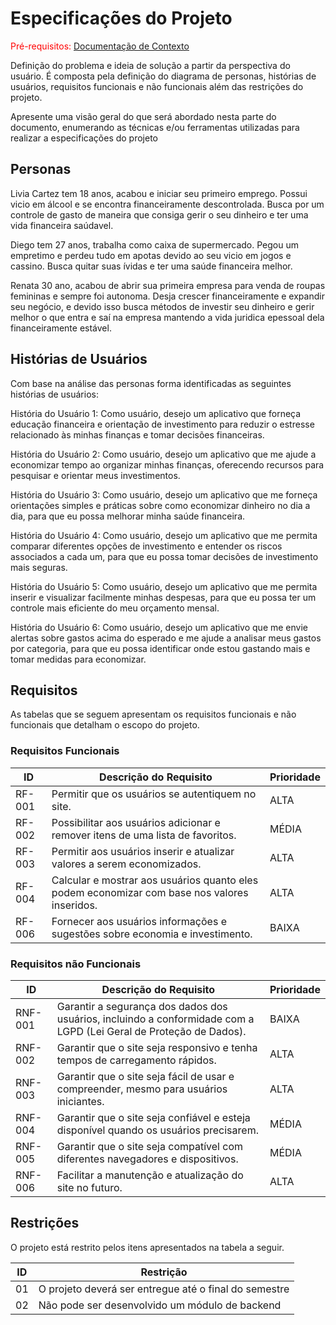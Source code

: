 # Especificações do Projeto

<span style="color:red">Pré-requisitos: <a href="1-Documentação de Contexto.md"> Documentação de Contexto</a></span>

Definição do problema e ideia de solução a partir da perspectiva do usuário. É composta pela definição do  diagrama de personas, histórias de usuários, requisitos funcionais e não funcionais além das restrições do projeto.

Apresente uma visão geral do que será abordado nesta parte do documento, enumerando as técnicas e/ou ferramentas utilizadas para realizar a especificações do projeto

## Personas

Livia Cartez tem 18 anos, acabou e iniciar seu primeiro emprego. Possui vicio em álcool e se encontra financeiramente descontrolada. Busca por um controle de gasto de maneira que consiga gerir o seu dinheiro e ter uma vida financeira saúdavel.

Diego tem 27 anos, trabalha como caixa de supermercado. Pegou um empretimo e perdeu tudo em apotas devido ao seu vicio em jogos e cassino. Busca quitar suas ívidas e ter uma saúde financeira melhor.

Renata 30 ano, acabou de abrir sua primeira empresa para venda de roupas femininas e sempre foi autonoma. Desja crescer financeiramente e expandir seu negócio, e devido  isso busca métodos de investir seu dinheiro e gerir melhor o que entra e saí na empresa mantendo a vida juridica epessoal dela financeiramente estável.


## Histórias de Usuários

Com base na análise das personas forma identificadas as seguintes histórias de usuários:

História do Usuário 1: Como usuário, desejo um aplicativo que forneça educação financeira e orientação de investimento para reduzir o estresse relacionado às minhas finanças e tomar decisões financeiras.

História do Usuário 2: Como usuário, desejo um aplicativo que me ajude a economizar tempo ao organizar minhas finanças, oferecendo recursos para pesquisar e orientar meus investimentos.

História do Usuário 3: Como usuário, desejo um aplicativo que me forneça orientações simples e práticas sobre como economizar dinheiro no dia a dia, para que eu possa melhorar minha saúde financeira.

História do Usuário 4: Como usuário, desejo um aplicativo que me permita comparar diferentes opções de investimento e entender os riscos associados a cada um, para que eu possa tomar decisões de investimento mais seguras.

História do Usuário 5: Como usuário, desejo um aplicativo que me permita inserir e visualizar facilmente minhas despesas, para que eu possa ter um controle mais eficiente do meu orçamento mensal.

História do Usuário 6: Como usuário, desejo um aplicativo que me envie alertas sobre gastos acima do esperado e me ajude a analisar meus gastos por categoria, para que eu possa identificar onde estou gastando mais e tomar medidas para economizar.


## Requisitos

As tabelas que se seguem apresentam os requisitos funcionais e não funcionais que detalham o escopo do projeto.

### Requisitos Funcionais

|ID    | Descrição do Requisito  | Prioridade |
|------|-----------------------------------------|----|
|RF-001|Permitir que os usuários se autentiquem no site. | ALTA | 
|RF-002|Possibilitar aos usuários adicionar e remover itens de uma lista de favoritos. | MÉDIA |
|RF-003|Permitir aos usuários inserir e atualizar valores a serem economizados. | ALTA | 
|RF-004|Calcular e mostrar aos usuários quanto eles podem economizar com base nos valores inseridos. | ALTA | 
|RF-006|Fornecer aos usuários informações e sugestões sobre economia e investimento. | BAIXA | 


### Requisitos não Funcionais

|ID     | Descrição do Requisito  |Prioridade |
|-------|-------------------------|----|
|RNF-001| Garantir a segurança dos dados dos usuários, incluindo a conformidade com a LGPD (Lei Geral de Proteção de Dados). | BAIXA | 
|RNF-002| Garantir que o site seja responsivo e tenha tempos de carregamento rápidos. |  ALTA | 
|RNF-003| Garantir que o site seja fácil de usar e compreender, mesmo para usuários iniciantes. |  ALTA |
|RNF-004| Garantir que o site seja confiável e esteja disponível quando os usuários precisarem. |  MÉDIA |
|RNF-005| Garantir que o site seja compatível com diferentes navegadores e dispositivos. |  MÉDIA |
|RNF-006| Facilitar a manutenção e atualização do site no futuro. |  ALTA |


## Restrições

O projeto está restrito pelos itens apresentados na tabela a seguir.

|ID| Restrição                                             |
|--|-------------------------------------------------------|
|01| O projeto deverá ser entregue até o final do semestre |
|02| Não pode ser desenvolvido um módulo de backend        |


